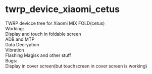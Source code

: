 # twrp_device_xiaomi_cetus
TWRP devicce tree for Xiaomi MIX FOLD(cetus)  
Working:  
Display and touch in foldable screen  
ADB and MTP  
Data Decryption  
Vibration  
Flashing Magisk and other stuff  
Bugs:  
Display in cover screen(but touchscreen in cover screen is working)  

